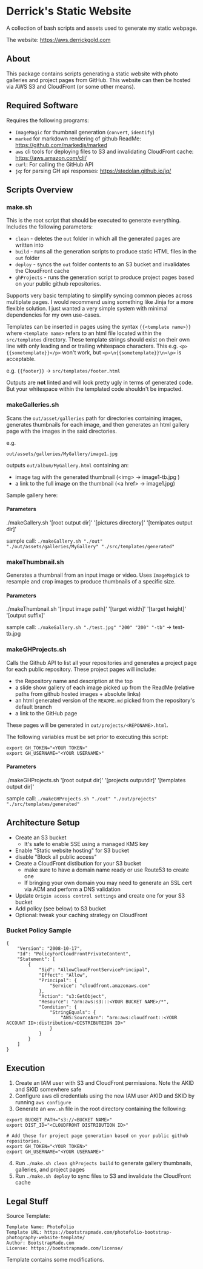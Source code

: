 # Derrick's Static Website

A collection of bash scripts and assets used to generate my static webpage.

The website: https://aws.derrickgold.com

## About

This package contains scripts generating a static website with photo galleries and project pages from GitHub. This website can then be hosted via AWS S3 and CloudFront (or some other means).

## Required Software

Requires the following programs:
* `ImageMagic` for thumbnail generation (`convert`, `identify`)
* `marked` for markdown rendering of github ReadMe: https://github.com/markedjs/marked
* `aws` cli tools for deploying files to S3 and invalidating CloudFront cache: https://aws.amazon.com/cli/
* `curl`: For calling the GitHub API
* `jq`: for parsing GH api responses: https://stedolan.github.io/jq/


## Scripts Overview

### make.sh

This is the root script that should be executed to generate everything. Includes the following parameters:

* `clean` - deletes the `out` folder in which all the generated pages are written into
* `build` - runs all the generation scripts to produce static HTML files in the `out` folder
* `deploy` - syncs the `out` folder contents to an S3 bucket and invalidates the CloudFront cache
* `ghProjects` - runs the generation script to produce project pages based on your public github repositories.

Supports very basic templating to simplify syncing common pieces across multiplate pages. I would recommend using something like Jinja for a more flexible solution. I just wanted a very simple system with minimal dependencies for my own use-cases.

Templates can be inserted in pages using the syntax `{{<template name>}}` where `<template name>` refers to an html file located within the `src/templates` directory. These template strings should exist on their own line with only leading and or trailing whitespace characters. This e.g. `<p>{{sometemplate}}</p>` won't work, but `<p>\n{{sometemplate}}\n<\p>` is acceptable. 

e.g. `{{footer}}` -> `src/templates/footer.html`

Outputs are **not** linted and will look pretty ugly in terms of generated code. But your whitespace within the templated code shouldn't be impacted.


### makeGalleries.sh

Scans the `out/asset/galleries` path for directories containing images, generates thumbnails for each image, and then generates an html gallery page with the images in the said directories.

e.g.

`out/assets/galleries/MyGallery/image1.jpg`

outputs `out/album/MyGallery.html` containing an:

* image tag with the generated thumbnail (\<img\> -> image1-tb.jpg )
* a link to the full image on the thumbnail (\<a href\> -> image1.jpg)

Sample gallery here: 

#### Parameters

./makeGallery.sh '[root output dir]' '[pictures directory]' '[temlpates output dir]'

sample call: `./makeGallery.sh "./out" "./out/assets/galleries/MyGallery" "./src/templates/generated"`

### makeThumbnail.sh

Generates a thumbnail from an input image or video. Uses `ImageMagick` to resample and crop images to produce thumbnails of a specific size. 

#### Parameters

./makeThumbnail.sh '[input image path]' '[target width]' '[target height]' '[output suffix]'

sample call: `./makeGallery.sh "./test.jpg" "200" "200" "-tb"` -> test-tb.jpg

### makeGHProjects.sh

Calls the Github API to list all your repositories and generates a project page for each public repository. These project pages will include:

* the Repository name and description at the top 
* a slide show gallery of each image picked up from the ReadMe (relative paths from github hosted images + absolute links)
* an html generated version of the `README.md` picked from the repository's default branch
* a link to the GitHub page

These pages will be generated in `out/projects/<REPONAME>.html`.

The following variables must be set prior to executing this script:

```
export GH_TOKEN="<YOUR TOKEN>"
export GH_USERNAME="<YOUR USERNAME>"
```

#### Parameters
./makeGHProjects.sh '[root output dir]' '[projects outputdir]' '[templates output dir]'

sample call: `./makeGHProjects.sh "./out" "./out/projects" "./src/templates/generated"`


## Architecture Setup

* Create an S3 bucket
  * It's safe to enable SSE using a managed KMS key
* Enable "Static website hosting" for S3 bucket
* disable "Block all public access"
* Create a CloudFront distibution for your S3 bucket 
  * make sure to have a domain name ready or use Route53 to create one
  * If bringing your own domain you may need to generate an SSL cert via ACM and perform a DNS validation
* Update `Origin access control settings` and create one for your S3 bucket
* Add policy (see below) to S3 bucket
* Optional: tweak your caching strategy on CloudFront

### Bucket Policy Sample

```
{
    "Version": "2008-10-17",
    "Id": "PolicyForCloudFrontPrivateContent",
    "Statement": [
        {
            "Sid": "AllowCloudFrontServicePrincipal",
            "Effect": "Allow",
            "Principal": {
                "Service": "cloudfront.amazonaws.com"
            },
            "Action": "s3:GetObject",
            "Resource": "arn:aws:s3:::<YOUR BUCKET NAME>/*",
            "Condition": {
                "StringEquals": {
                    "AWS:SourceArn": "arn:aws:cloudfront::<YOUR ACCOUNT ID>:distribution/<DISTRIBUTEION ID>"
                }
            }
        }
    ]
}
```


## Execution

1. Create an IAM user with S3 and CloudFront permissions. Note the AKID and SKID somewhere safe
2. Configure aws cli credentials using the new IAM user AKID and SKID by running `aws configure`
3. Generate an `env.sh` file in the root directory containing the following:

```
export BUCKET_PATH="s3://<BUCKET NAME>"
export DIST_ID="<CLOUDFRONT DISTRIBUTION ID>"

# Add these for project page generation based on your public github repositories.
export GH_TOKEN="<YOUR TOKEN>"
export GH_USERNAME="<YOUR USERNAME>"
```

4. Run `./make.sh clean ghProjects build` to generate gallery thumbnails, galleries, and project pages
5. Run `./make.sh deploy` to sync files to S3 and invalidate the CloudFront cache



## Legal Stuff

Source Template:

```
Template Name: PhotoFolio
Template URL: https://bootstrapmade.com/photofolio-bootstrap-photography-website-template/
Author: BootstrapMade.com
License: https://bootstrapmade.com/license/
```

Template contains some modifications.